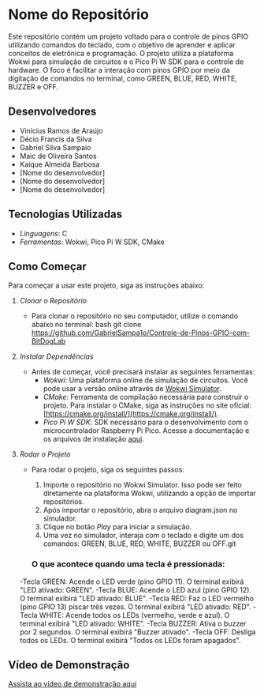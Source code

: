 # Nome do Repositório

Este repositório contém um projeto voltado para o controle de pinos GPIO utilizando comandos do teclado, com o objetivo de aprender e aplicar conceitos de eletrônica e programação. O projeto utiliza a plataforma Wokwi para simulação de circuitos e o Pico Pi W SDK para o controle de hardware. O foco é facilitar a interação com pinos GPIO por meio da digitação de comandos no terminal, como GREEN, BLUE, RED, WHITE, BUZZER e OFF.

## Desenvolvedores

- Vinícius Ramos de Araújo
- Décio Francis da Silva
- Gabriel Silva Sampaio
- Maic de Oliveira Santos
- Kaique Almeida Barbosa
- [Nome do desenvolvedor]
- [Nome do desenvolvedor]
- [Nome do desenvolvedor]

## Tecnologias Utilizadas

- *Linguagens*: C
- *Ferramentas*: Wokwi, Pico Pi W SDK, CMake

## Como Começar

Para começar a usar este projeto, siga as instruções abaixo:

1. *Clonar o Repositório*
   - Para clonar o repositório no seu computador, utilize o comando abaixo no terminal:
     bash
     git clone https://github.com/GabrielSampa1o/Controle-de-Pinos-GPIO-com-BitDogLab
     

2. *Instalar Dependências*
   - Antes de começar, você precisará instalar as seguintes ferramentas:
     - *Wokwi*: Uma plataforma online de simulação de circuitos. Você pode usar a versão online através de [Wokwi Simulator](https://wokwi.com/).
     - *CMake*: Ferramenta de compilação necessária para construir o projeto. Para instalar o CMake, siga as instruções no site oficial: [https://cmake.org/install/](https://cmake.org/install/).
     - *Pico Pi W SDK*: SDK necessário para o desenvolvimento com o microcontrolador Raspberry Pi Pico. Acesse a documentação e os arquivos de instalação [aqui](https://www.raspberrypi.org/documentation/pico/getting-started/).

3. *Rodar o Projeto*
   - Para rodar o projeto, siga os seguintes passos:
     1. Importe o repositório no Wokwi Simulator. Isso pode ser feito diretamente na plataforma Wokwi, utilizando a opção de importar repositórios.
     2. Após importar o repositório, abra o arquivo diagram.json no simulador.
     3. Clique no botão *Play* para iniciar a simulação.
     4. Uma vez no simulador, interaja com o teclado e digite um dos comandos: GREEN, BLUE, RED, WHITE, BUZZER ou OFF.git
     
     ### O que acontece quando uma tecla é pressionada:
    -Tecla GREEN: Acende o LED verde (pino GPIO 11). O terminal exibirá "LED ativado: GREEN".
    -Tecla BLUE: Acende o LED azul (pino GPIO 12). O terminal exibirá "LED ativado: BLUE".
    -Tecla RED: Faz o LED vermelho (pino GPIO 13) piscar três vezes. O terminal exibirá "LED ativado: RED".
    -Tecla WHITE: Acende todos os LEDs (vermelho, verde e azul). O terminal exibirá "LED ativado: WHITE".
    -Tecla BUZZER: Ativa o buzzer por 2 segundos. O terminal exibirá "Buzzer ativado".
    -Tecla OFF: Desliga todos os LEDs. O terminal exibirá "Todos os LEDs foram apagados".

## Vídeo de Demonstração

[Assista ao vídeo de demonstração aqui]([https://www.dropbox.com/s/example/video.mp4?dl=0](https://www.dropbox.com/scl/fi/7hx1d0oze351n7ilbedim/VID_20250119_200205.mp4?rlkey=cdngyxbodq1irfhztgx6xjlrn&st=z8hlmbmg&dl=0))
